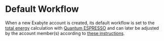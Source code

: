 # Default Workflow

When a new Exabyte account is created, its default workflow is set to the [total energy](/properties/properties.md) calculation with [Quantum ESPRESSO](/software/modeling/quantum-espresso.md) and can later be adjusted by the account member(s) according to [these instructions](actions/set-default.md). 
